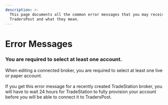 ```yaml
---
description: >-
  This page documents all the common error messages that you may receive in
  TradersPost and what they mean.
---
```


# Error Messages

### You are required to select at least one account.

When editing a connected broker, you are required to select at least one live or paper account.\
\
If you get this error message for a recently created TradeStation broker, you will have to wait 24 hours for TradeStation to fully provision your account before you will be able to connect it to TradersPost.
